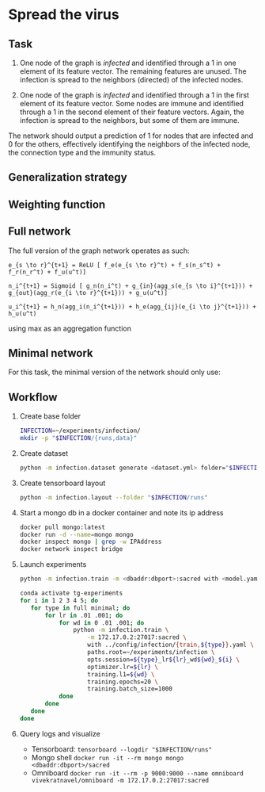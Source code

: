# Spread the virus

## Task
1. One node of the graph is _infected_ and identified through a 1 in one element of its feature vector. 
   The remaining features are unused. The infection is spread to the neighbors (directed) of the infected nodes.
   
2. One node of the graph is _infected_ and identified through a 1 in the first element of its feature vector. Some nodes
   are immune and identified through a 1 in the second element of their feature vectors. 
   Again, the infection is spread to the neighbors, but some of them are immune.
   
The network should output a prediction of 1 for nodes that are infected and 0 for the others, effectively
identifying the neighbors of the infected node, the connection type and the immunity status. 

## Generalization strategy

## Weighting function

## Full network
The full version of the graph network operates as such:
```
e_{s \to r}^{t+1} = ReLU [ f_e(e_{s \to r}^t) + f_s(n_s^t) + f_r(n_r^t) + f_u(u^t)]

n_i^{t+1} = Sigmoid [ g_n(n_i^t) + g_{in}(agg_s(e_{s \to i}^{t+1})) + g_{out}(agg_r(e_{i \to r}^{t+1})) + g_u(u^t)]

u_i^{t+1} = h_n(agg_i(n_i^{t+1})) + h_e(agg_{ij}(e_{i \to j}^{t+1})) + h_u(u^t)
```

using max as an aggregation function

## Minimal network
For this task, the minimal version of the network should only use:

## Workflow

1. Create base folder
    ```bash
    INFECTION=~/experiments/infection/
    mkdir -p "$INFECTION/{runs,data}"
    ```
2. Create dataset
    ```bash
    python -m infection.dataset generate <dataset.yml> folder="$INFECTION/data"
    ```
3. Create tensorboard layout
    ```bash
    python -m infection.layout --folder "$INFECTION/runs"
    ```
    
4. Start a mongo db in a docker container and note its ip address
    ```bash
    docker pull mongo:latest
    docker run -d --name=mongo mongo
    docker inspect mongo | grep -w IPAddress
    docker network inspect bridge
    ```
   
5. Launch experiments
    ```bash
    python -m infection.train -m <dbaddr:dbport>:sacred with <model.yaml> <train.yaml> [<other config>]

    conda activate tg-experiments
    for i in 1 2 3 4 5; do
       for type in full minimal; do
           for lr in .01 .001; do
               for wd in 0 .01 .001; do
                   python -m infection.train \
                       -m 172.17.0.2:27017:sacred \
                       with ../config/infection/{train,${type}}.yaml \
                       paths.root=~/experiments/infection \
                       opts.session=${type}_lr${lr}_wd${wd}_${i} \
                       optimizer.lr=${lr} \
                       training.l1=${wd} \
                       training.epochs=20 \
                       training.batch_size=1000
               done
           done
       done
    done
    ```
6. Query logs and visualize
   - Tensorboard: `tensorboard --logdir "$INFECTION/runs"`
   - Mongo shell `docker run -it --rm mongo mongo <dbaddr:dbport>/sacred`
   - Omniboard `docker run -it --rm -p 9000:9000 --name omniboard vivekratnavel/omniboard -m 172.17.0.2:27017:sacred`